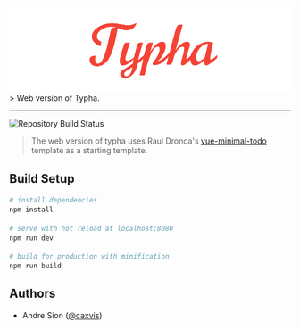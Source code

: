 <img src="assets/banner.png" alt="Typha Banner">
> Web version of Typha.
<hr>
<img src="https://travis-ci.org/caxvis/typha-web.svg?branch=master" alt="Repository Build Status">

> The web version of typha uses Raul Dronca's <a href="https://github.com/iRaul/vue-minimal-todo">vue-minimal-todo</a> template as a starting template.

## Build Setup

``` bash
# install dependencies
npm install

# serve with hot reload at localhost:8080
npm run dev

# build for production with minification
npm run build
```

## Authors

- Andre Sion (<a href="https://twitter.com/caxvis">@caxvis</a>)